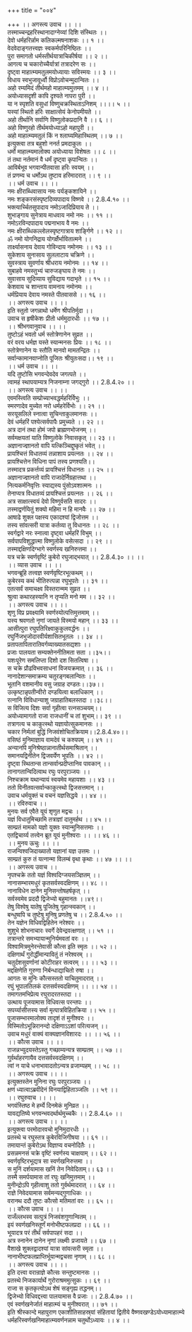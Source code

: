 +++
title = "००४"

+++
।। अगस्त्य उवाच ।। ।।  
तस्माच्चन्द्रहरिस्थानादाग्नेय्यां दिशि संस्थितः ।।  
देवो धर्महरिर्न्नाम कलिकल्मषनाशकः ।। १ ।।  
वेदवेदाङ्गतत्त्वज्ञः स्वकर्मपरिनिष्ठितः ।।  
पुरा समागतो धर्मस्तीर्थयात्राचिकीर्षया ।। २ ।।  
आगत्य च चकारोच्चैर्यात्रां तत्रादरेण सः ।।  
दृष्ट्वा माहात्म्यमतुलमयोध्यायाः सविस्मयः ।। ३ ।।  
विधाय स्वभुजावूर्ध्वौ विप्रोऽवोचन्मुदान्वितः ।।  
अहो रम्यमिदं तीर्थमहो माहात्म्यमुत्तमम् ।। ४ ।।  
अयोध्यासदृशी कापि दृश्यते नापरा पुरी ।।  
या न स्पृशति वसुधां विष्णुचक्रस्थिताऽनिशम् ।।।। ५ ।।  
यस्यां स्थितो हरिः साक्षात्सेयं केनोपमीयते ।।  
अहो तीर्थानि सर्वाणि विष्णुलोकप्रदानि वै ।। ६ ।।  
अहो विष्णुरहो तीर्थमयोध्याऽहो महापुरी ।।  
अहो माहात्म्यमतुलं किं न श्लाघ्यमिहास्थितम् ।। ७ ।।  
इत्युक्त्वा तत्र बहुशो ननर्त प्रमदाकुलः ।।  
धर्मो माहात्म्यमालोक्य अयोध्याया विशेषतः ।। ८ ।।  
तं तथा नर्तमानं वै धर्मं दृष्ट्वा कृपान्वितः ।।  
आविर्बभूव भगवान्पीतवासा हरिः स्वयम् ।।  
तं प्रणम्य च धर्मोऽथ तुष्टाव हरिमादरात् ।। ९ ।।  
।। धर्म उवाच ।। ।।  
नमः क्षीराब्धिवासाय नमः पर्यङ्कशायिने ।।  
नमः शङ्करसंस्पृष्टदिव्यपादाय विष्णवे ।। 2.8.4.१० ।।  
भक्त्यार्च्चितसुपादाय नमोऽजादिप्रियाय ते ।।  
शुभाङ्गाय सुनेत्राय माधवाय नमो नमः ।। ११ ।।  
नमोऽरविन्दपादाय पद्मनाभाय वै नमः ।।  
नमः क्षीराब्धिकल्लोलस्पृष्टगात्राय शार्ङ्गिणे ।। १२ ।।  
ॐ नमो योगनिद्राय योगर्क्षैर्भावितात्मने ।।  
तार्क्ष्यासनाय देवाय गोविन्दाय नमोनमः ।। १३ ।।  
सुकेशाय सुनासाय सुललाटाय चक्रिणे ।।  
सुवस्त्राय सुवर्णाय श्रीधराय नमोनमः ।। १४ ।।  
सुबाहवे नमस्तुभ्यं चारुजङ्घाय ते नमः ।।  
सुवासाय सुदिव्याय सुविद्याय गदाभृते ।। १५ ।।  
केशवाय च शान्ताय वामनाय नमोनमः ।।  
धर्मप्रियाय देवाय नमस्ते पीतवाससे ।। १६ ।।  
।। अगस्त्य उवाच ।। ।।  
इति स्तुतो जगन्नाथो धर्मेण श्रीपतिर्मुदा ।।  
उवाच स हृषीकेशः प्रीतो धर्ममुदारधीः ।। १७ ।।  
।। श्रीभगवानुवाच ।। ।।  
तुष्टोऽहं भवतो धर्म स्तोत्रेणानेन सुव्रत ।।  
वरं वरय धर्मज्ञ यस्ते स्यान्मनसः प्रियः ।। १८ ।।  
स्तोत्रेणानेन यः स्तौति मानवो मामतन्द्रितः ।।  
सर्वान्कामानवाप्नोति पूजितः श्रीयुतःसदा।। १९ ।।  
।। धर्म उवाच ।। ।।  
यदि तुष्टोसि भगवन्देवदेव जगत्पते ।।  
त्वामहं स्थापयाम्यत्र निजनाम्ना जगद्गुरो ।। 2.8.4.२० ।।  
।। अगस्त्य उवाच ।। ।।  
एवमस्त्विति सम्प्रोच्याभवद्धर्महरिर्विभुः ।।  
स्मरणादेव मुच्येत नरो धर्महरेर्विभोः ।। २१ ।।  
सरयूसलिले स्नात्वा सुचिन्ताकुलमानसः ।।  
देवं धर्महरिं पश्येत्सर्वपापैः प्रमुच्यते ।। २२ ।।  
अत्र दानं तथा होमं जपो ब्राह्मणभोजनम् ।।  
सर्वमक्षयतां याति विष्णुलोके निवासकृत् ।। २३ ।।  
अज्ञानाज्ज्ञानतो वापि यत्किञ्चिद्दुष्कृतं भवेत् ।।  
प्रायश्चित्तं विधातव्यं तन्नाशाय प्रयत्नतः ।। २४ ।।  
प्रायश्चित्तेन विधिना पापं तस्य प्रणश्यति।।  
तस्मादत्र प्रकर्त्तव्यं प्रायश्चित्तं विधानतः ।। २५ ।।  
अज्ञानाज्ज्ञानतो वापि राजादेर्निग्रहात्तथा ।।  
नित्यकर्मनिवृत्तिः स्याद्यस्य पुंसोऽवशात्मनः ।।  
तेनाप्यत्र विधातव्यं प्रायश्चित्तं प्रयत्नतः ।। २६ ।।  
अत्र साक्षात्स्वयं देवो विष्णुर्वसति सादरः ।।  
तस्माद्वर्णयितुं शक्यो महिमा न हि मानवैः ।। २७ ।।  
आषाढे शुक्ल पक्षस्य एकादश्यां द्विजोत्तम ।।  
तस्य सांवत्सरी यात्रा कर्तव्या तु विधानतः ।। २८ ।।  
स्वर्गद्वारे नरः स्नात्वा दृष्ट्वा धर्महरिं विभुम् ।।  
सर्वपापविशुद्धात्मा विष्णुलोके वसेत्सदा ।। २९ ।।  
तस्माद्दक्षिणदिग्भागे स्वर्णस्य खनिरुत्तमा ।।  
यत्र चक्रे स्वर्णवृष्टिं कुबेरो रघुजाद्भयात् ।। 2.8.4.३० ।। ।।  
।। व्यास उवाच ।। ।।  
भगवन्ब्रूहि तत्त्वज्ञ स्वर्णवृष्टिरभूत्कथम् ।।  
कुबेरस्य कथं भीतिरुत्पन्ना रघुभूपतेः ।। ३१ ।।  
एतत्सर्वं समाचक्ष्व विस्तरान्मम सुव्रत ।।  
श्रुत्वा कथारहस्यानि न तृप्यति मनो मम ।। ३२ ।।  
।। अगस्त्य उवाच ।। ।।  
शृणु विप्र प्रवक्ष्यामि स्वर्णस्योत्पत्तिमुत्तमाम् ।।  
यस्य श्रवणतो नृणां जायते विस्मयो महान् ।। ३३ ।।  
आसीत्पुरा रघुपतिरिक्ष्वाकुकुलवर्द्धनः ।।  
रघुर्निजभुजोदारवीर्यशासितभूतलः ।। ३४ ।।  
प्रतापतापितारातिवर्गव्याख्यातसद्यशाः ।।  
प्रजाः पालयता सम्यक्तेननीतिमता सता ।।३५।।  
यशःपूरेण समलिप्ता दिशो दश सितत्विषा ।।  
स चक्रे प्रौढविभवसाधनां विजयक्रमात् ।। ३६ ।।  
नानादेशान्समाक्रम्य चतुरङ्गबलान्वितः ।।  
भूतानि वशमानीय वसु जग्राह दण्डतः।।३७।।  
उत्कृष्टान्नृपतीन्वीरो दण्डयित्वा बलाधिकान् ।।  
रत्नानि विविधान्याशु जग्राहातिबलस्तदा ।।३८।।  
स विजित्य दिशः सर्वा गृहीत्वा रत्नसञ्चयम्।।  
अयोध्यामागतो राजा राजधानीं च तां शुभाम्।। ३९ ।।  
तत्रागत्य च काकुत्स्थो यज्ञायोत्सुकमानसः ।।  
चकार निर्मलां बुद्धिं निजवंशोचितक्रियाम।।2.8.4.४०।।  
वसिष्ठं मुनिमाज्ञाय वामदेवं च कश्यपम् ।। ४१ ।।  
अन्यानपि मुनिश्रेष्ठान्नानातीर्थसमाश्रितान् ।।  
समानयद्विनीतेन द्विजवर्येण भूपतिः ।। ४२ ।।  
दृष्ट्वा स्थितान्स तान्सर्वान्प्रदीप्तानिव पावकान् ।।  
तानागतान्विदित्वाथ रघुः परपुरञ्जयः ।।  
निश्चक्राम यथान्यायं स्वयमेव महायशाः ।। ४३ ।।  
ततो विनीतवत्सर्वान्काकुत्स्थो द्विजसत्तमान् ।।  
उवाच धर्मयुक्तं च वचनं यज्ञसिद्धये ।। ४४ ।।  
।। रविरुवाच ।।  
मुनयः सर्व एवैते यूयं शृणुत मद्वचः ।।  
यज्ञं विधातुमिच्छामि तत्राज्ञां दातुमर्हथ ।। ४५ ।।  
साम्प्रतं मामको यज्ञो युक्तः स्यान्मुनिसत्तमाः ।।  
एतद्विचार्य्य तत्त्वेन ब्रूत यूयं मुनीश्वराः ।। ।। ४६ ।।  
।। मुनय ऊचुः ।। ।।  
राजन्विश्वजिदाख्यातो यज्ञानां यज्ञ उत्तमः ।।  
साम्प्रतं कुरु तं यत्नान्मा विलम्बं वृथा कृथाः ।। ४७ ।। ।।  
।। अगस्त्य उवाच ।।  
नृपश्चक्रे ततो यज्ञं विश्वदिग्जयसञ्ज्ञितम् ।।  
नानासम्भारमधुरं कृतसर्वस्वदक्षिणम् ।। ४८ ।।  
नानाविधेन दानेन मुनिसन्तोषहर्षकृत् ।।  
सर्वस्वमेव प्रददौ द्विजेभ्यो बहुमानतः ।।४९।।  
तेषु विश्वेषु यातेषु पूजितेषु गृहान्स्वकान् ।।  
बन्धुष्वपि च तुष्टेषु मुनिषु प्रणतेषु च ।। 2.8.4.५० ।।  
तेन यज्ञेन विधिवद्विहितेन नरेश्वरः ।।  
शुशुभे शोभनाचारः स्वर्गे देवेन्द्रवत्क्षणात् ।। ५१ ।।  
तत्रान्तरे समभ्यायान्मुनिर्यमवतां वरः ।।  
विश्वामित्रमुनेरन्तेवासी कौत्स इति स्मृतः ।। ५२ ।।  
दक्षिणार्थं गुरोर्द्धीमान्पावितुं तं नरेश्वरम् ।।  
चतुर्दशसुवर्णानां कोटीराहर सत्वरम् ।। ।। ५३ ।।  
मद्दक्षिणेति गुरुणा निर्बन्धाद्याचितो रुषा ।।  
आगतः स मुनिः कौत्सस्ततो याचितुमादरात् ।।  
रघुं भूपालतिलकं दत्तसर्वस्वदक्षिणम् ।। ।। ५४ ।।  
तमागतमभिप्रेत्य रघुरादरतस्तदा ।।  
उत्थाय पूजयामास विधिवत्स परन्तपः ।।  
सपर्य्यासीत्तस्य सर्वा मृत्पात्रविहितक्रिया ।। ५५ ।।  
पूजासम्भारमालोक्य तादृशं तं मुनीश्वरः ।।  
विस्मितोऽभून्निरानन्दो दक्षिणाऽऽशां परित्यजन् ।।  
उवाच मधुरं वाक्यं वाक्यज्ञानविशारदः ।। ।। ५६ ।।  
।। कौत्स उवाच ।। ।।  
राजन्नभ्युदयस्तेऽस्तु गच्छाम्यन्यत्र साम्प्रतम् ।। ५७ ।।  
गुर्वर्थाहरणायैव दत्तसर्वस्वदक्षिणम् ।।  
त्वां न याचे धनाभावादतोऽन्यत्र व्रजाम्यहम् ।। ५८ ।।  
।। अगस्त्य उवाच ।। ।।  
इत्युक्तस्तेन मुनिना रघुः परपुरञ्जयः ।।  
क्षणं ध्यात्वाऽब्रवीदेनं विनयाद्विहिताञ्जलिः ।। ५९ ।।  
।। रघुरुवाच ।। ।।  
भगवंस्तिष्ठ मे हर्म्ये दिनमेकं मुनिव्रत ।।  
यावद्यतिष्ये भगवन्भवदर्थार्थमुच्चकैः ।। 2.8.4.६० ।।  
।। अगस्त्य उवाच ।। ।।  
इत्युक्त्वा परमोदारवचो मुनिमुदारधीः ।।  
प्रतस्थे च रघुस्तत्र कुबेरविजिगीषया ।। ६१ ।।  
तमायान्तं कुबेरोऽथ विज्ञाप्य वचनोदितैः ।।  
प्रसन्नमनसं चक्रे वृष्टिं स्वर्णस्य चाक्षयाम् ।। ६२ ।।  
स्वर्णवृष्टिरभूद्यत्र सा स्वर्णखनिरुत्तमा ।।  
स मुनिं दर्शयामास खनिं तेन निवेदिताम्।। ६३ ।।  
तस्मै समर्पयामास तां रघुः खनिमुत्तमाम् ।।  
मुनीन्द्रोऽपि गृहीत्वाशु ततो गुर्वर्थमादरात् ।। ६४ ।।  
राज्ञे निवेदयामास सर्वमन्यद्गुणाधिकः ।।  
वरानथ ददौ तुष्टः कौत्सो मतिमतां वरः ।। ६५ ।।  
।। कौत्स उवाच ।। ।।  
राजँल्लभस्व सत्पुत्रं निजवंशगुणान्वितम् ।।  
इयं स्वर्णखनिस्तूर्णं मनोभीष्टफलप्रदा ।। ६६ ।।  
भूयादत्र परं तीर्थं सर्वपापहरं सदा ।।  
अत्र स्नानेन दानेन नृणां लक्ष्मीः प्रजायते ।। ६७ ।।  
वैशाखे शुक्लद्वादश्यां यात्रा सांवत्सरी स्मृता ।।  
नानाभीष्टफलप्राप्तिर्भूयान्मद्वचसा नृणाम् ।। ६८ ।।  
।। अगस्त्य उवाच ।। ।।  
इति दत्त्वा वरान्राज्ञे कौत्सः सन्तुष्टमानसः ।।  
प्रतस्थे निजकार्यार्थे गुरोराश्रममुत्सुकः ।। ६९ ।।  
राजा स कृतकृत्योऽथ शेषं सङ्गृह्य तद्धनम्।।  
द्विजेभ्यो विधिवद्दत्त्वा पालयामास वै प्रजाः ।। 2.8.4.७० ।।  
एवं स्वर्णखनेर्जातं माहात्म्यं च मुनीश्वरात् ।। ७१ ।।  
इति श्रीस्कान्दे महापुराण एकाशीतिसाहस्र्यां संहितायां द्वितीये वैष्णवखण्डेऽयोध्यामाहात्म्ये धर्महरिस्वर्णखनिमाहात्म्यवर्णनन्नाम चतुर्थोऽध्यायः ।। ४ ।।